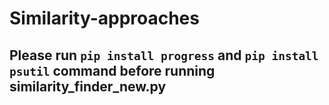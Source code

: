 # Similarity-approaches 

## Please run `pip install progress` and `pip install psutil` command before running similarity_finder_new.py
